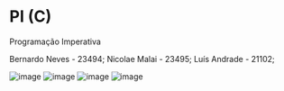 # PI (C)
Programação Imperativa

Bernardo Neves - 23494; Nicolae Malai - 23495; Luís Andrade - 21102;

![image](https://user-images.githubusercontent.com/49163443/170834076-de856bde-1413-4a50-81fc-f6dd86bb83d5.png)
![image](https://user-images.githubusercontent.com/49163443/170834083-9c6311e3-8d13-4b04-a8ca-431e3745fe13.png)
![image](https://user-images.githubusercontent.com/49163443/170834084-2a4cc2ef-400a-4456-aaf0-9a4aafcbb1e7.png)
![image](https://user-images.githubusercontent.com/49163443/170834090-5db17703-8162-4e3b-8d80-cbac1659b2fa.png)
